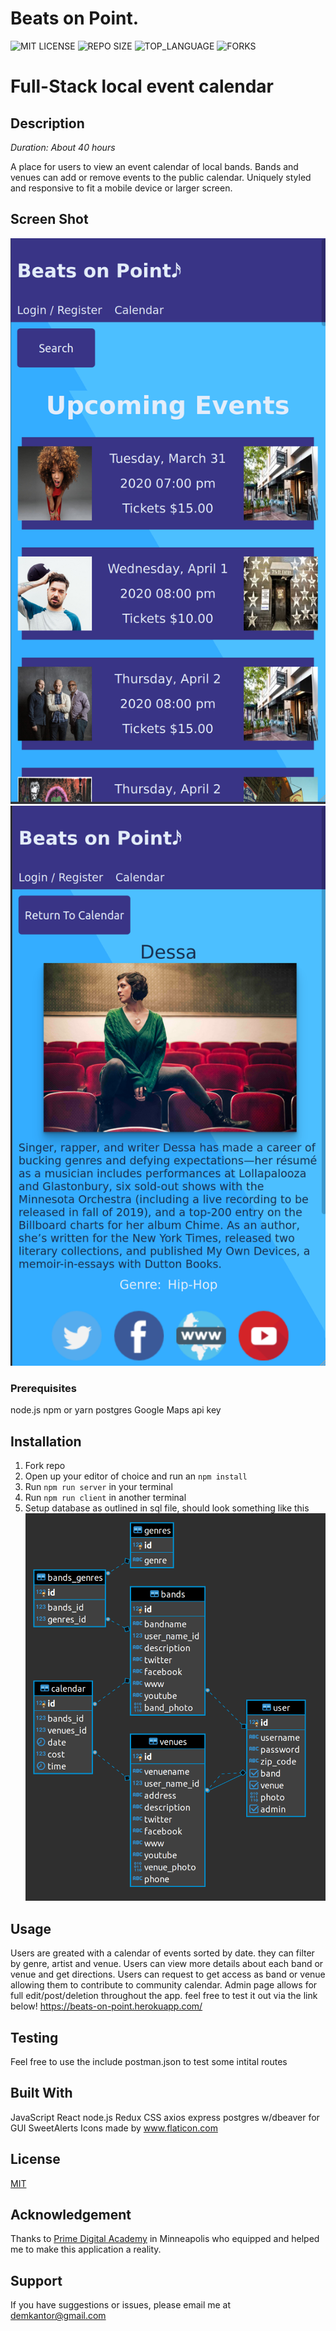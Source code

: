 # Beats on Point.


![MIT LICENSE](https://img.shields.io/github/license/scottbromander/the_marketplace.svg?style=flat-square)
![REPO SIZE](https://img.shields.io/github/repo-size/scottbromander/the_marketplace.svg?style=flat-square)
![TOP_LANGUAGE](https://img.shields.io/github/languages/top/scottbromander/the_marketplace.svg?style=flat-square)
![FORKS](https://img.shields.io/github/forks/scottbromander/the_marketplace.svg?style=social)

# Full-Stack local event calendar

## Description

_Duration: About 40 hours_

A place for users to view an event calendar of local bands.
Bands and venues can add or remove events to the public calendar.
Uniquely styled and responsive to fit a mobile device or larger screen.

## Screen Shot
![Screenshot](/public/images/screenshot.png?raw=true "Welcome Screen")
![Screenshot](/public/images/screenshot2.png?raw=true "Welcome Screen")

### Prerequisites

node.js
npm or yarn
postgres
Google Maps api key

## Installation

1. Fork repo
2. Open up your editor of choice and run an `npm install`
3. Run `npm run server` in your terminal
4. Run `npm run client` in another terminal
5. Setup database as outlined in sql file, should look something like this
![Database](/public/images/database.png?raw=true "database setup")

## Usage
Users are greated with a calendar of events sorted by date. they can filter by genre, artist and venue.
Users can view more details about each band or venue and get directions.
Users can request to get access as band or venue allowing them to contribute to community calendar.
Admin page allows for full edit/post/deletion throughout the app.
feel free to test it out via the link below!
https://beats-on-point.herokuapp.com/

## Testing
Feel free to use the include postman.json to test some intital routes

## Built With
JavaScript
React
node.js
Redux
CSS
axios
express
postgres w/dbeaver for GUI
SweetAlerts
Icons made by www.flaticon.com

## License
[MIT](https://choosealicense.com/licenses/mit/)

## Acknowledgement
Thanks to [Prime Digital Academy](www.primeacademy.io) in Minneapolis who equipped and helped me to make this application a reality.

## Support
If you have suggestions or issues, please email me at [demkantor@gmail.com](www.google.com)

